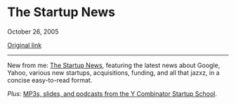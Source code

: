 The Startup News
================

October 26, 2005

[Original link](http://www.aaronsw.com/weblog/thestartupnews)

* * * * *

New from me: [The Startup News](http://thestartupnews.com/), featuring
the latest news about Google, Yahoo, various new startups, acquisitions,
funding, and all that jazxz, in a concise easy-to-read format.

*Plus:* [MP3s, slides, and podcasts from the Y Combinator Startup
School](http://startupschool.infogami.com/Presentations).
